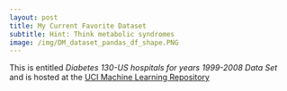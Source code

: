 ```yaml
---
layout: post
title: My Current Favorite Dataset
subtitle: Hint: Think metabolic syndromes
image: /img/DM_dataset_pandas_df_shape.PNG
---
```


This is entitled *Diabetes 130-US hospitals for years 1999-2008 Data Set* and is hosted at the [UCI Machine Learning Repository](https://archive.ics.uci.edu/ml/datasets/diabetes+130-us+hospitals+for+years+1999-2008)
